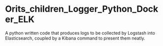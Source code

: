 # Orits_children_Logger_Python_Docker_ELK
A python written code that produces logs to be collected by Logstash into Elasticsearch, coupled by a Kibana command to present them neatly.
